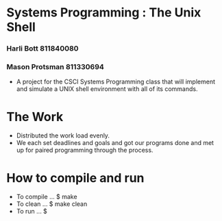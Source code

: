 # Systems Programming : The Unix Shell
### Harli Bott 811840080
### Mason Protsman 811330694

- A project for the CSCI Systems Programming class that will implement and simulate a
UNIX shell environment with all of its commands. 

# The Work
- Distributed the work load evenly.
- We each set deadlines and goals and got our programs done and met up for paired
programming through the process. 

# How to compile and run
- To compile ... $ make
- To clean ... $ make clean
- To run ... $